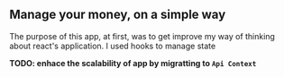 ## Manage your money, on a simple way

The purpose of this app, at first, was to get improve my way of thinking about react's application.
I used hooks to manage state 

**TODO: enhace the scalability of app by migratting to  `Api Context`**